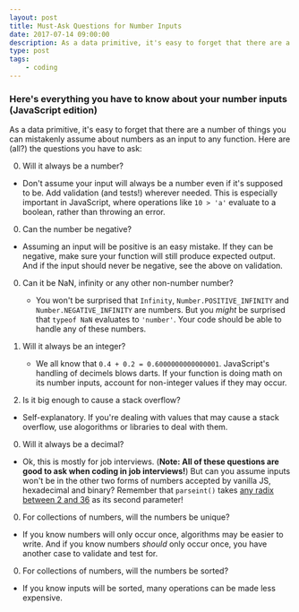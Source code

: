 ```yaml
---
layout: post
title: Must-Ask Questions for Number Inputs
date: 2017-07-14 09:00:00
description: As a data primitive, it's easy to forget that there are a number of things you can mistakenly assume about numbers as an input to any function. Here are (all?) the questions you have to ask.
type: post
tags:
    - coding
---
```


### Here's everything you have to know about your number inputs (JavaScript edition)

As a data primitive, it's easy to forget that there are a number of things you can mistakenly assume about numbers as an input to any function. Here are (all?) the questions you have to ask:

0. Will it always be a number?

  * Don't assume your input will always be a number even if it's supposed to be. Add validation (and tests!) wherever needed. This is especially important in JavaScript, where operations like ``10 > 'a'`` evaluate to a boolean, rather than throwing an error.


0. Can the number be negative?

  * Assuming an input will be positive is an easy mistake. If they can be negative, make sure your function will still produce expected output. And if the input should never be negative, see the above on validation.


0. Can it be NaN, infinity or any other non-number number?

	* You won't be surprised that ``Infinity``,  ``Number.POSITIVE_INFINITY`` and ``Number.NEGATIVE_INFINITY`` are numbers. But you *might* be surprised that ``typeof NaN`` evaluates to ``'number'``. Your code should be able to handle any of these numbers.


0. Will it always be an integer?

	* We all know that ``0.4 + 0.2 = 0.6000000000000001``. JavaScript's handling of decimels blows darts. If your function is doing math on its number inputs, account for non-integer values if they may occur.


0. Is it big enough to cause a stack overflow?

  * Self-explanatory. If you're dealing with values that may cause a stack overflow, use alogorithms or libraries to deal with them.


0. Will it always be a decimal?

  * Ok, this is mostly for job interviews. (**Note: All of these questions are good to ask when coding in job interviews!**) But can you assume inputs won't be in the other two forms of numbers accepted by vanilla JS, hexadecimal and binary? Remember that ``parseint()`` takes [any radix between 2 and 36](https://developer.mozilla.org/en-US/docs/Web/JavaScript/Reference/Global_Objects/parseInt) as its second parameter!


0. For collections of numbers, will the numbers be unique?

  * If you know numbers will only occur once, algorithms may be easier to write. And if you know numbers *should* only occur once, you have another case to validate and test for.


0. For collections of numbers, will the numbers be sorted?

  * If you know inputs will be sorted, many operations can be made less expensive.
